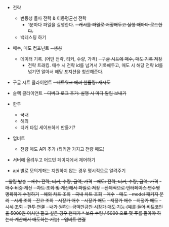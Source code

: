 - 전략
    - 변동성 돌파 전략 & 이동평균선 전략
        - 1분마다 파일을 실행한다.
          ~~- 캐시를 파일로 저장해두고 실행 때마다 로드한다.~~
    - 백테스팅 하기

- 매수, 매도 컴포넌트
  ~~- 생성~~
    - 데이터 기록. (어떤 전략, 티커, 수량, 가격)
      ~~- 구글 시트에 매수, 매도 기록 저장~~
        - 전략 트래킹. 매수 시 전략 id를 넘겨서 기록해두고, 매도 시 해당 전략 id를 넘기면 알아서 해당 포지션을 청산해준다.


- 구글 시트 클라이언트
  ~~- 네트워크 에러 핸들링: 재시도~~

- 슬랙 클라이언트
    ~~- 디버그 로그 추가: 실행 시 마다 알림 보내기~~

- 한투
    - 국내
    - 해외
    - 티커 타입 세이프하게 만들기?


- 업비트
    - 전량 매도 API 추가 (티커만 가지고 전량 매도)

- 서버에 올려두고 어드민 페이지에서 제어하기


- api 별로 모의계좌는 지원하지 않는 경우 명시적으로 알려주기

~~- 알림 발송~~
~~- 매수: 전략, 티커, 수량, 금액, 가격~~
~~- 매도: 전략, 티커, 수량, 금액, 가격~~
~~- 매수 비중 계산~~
~~- 차트 조회 및 계산해서 파일로 저장~~
~~- 전체적으로 인터페이스 변수명 명확하게 수정하기~~
~~- 해외 차트 조회~~
~~- 국내 차트 조회~~
~~- 매수~~
~~- 매도~~
~~- model 패키지 분리~~
~~- 시세 조회~~
~~- 잔고 조회~~
~~- 시장가 매수~~
~~- 시장가 매도~~
~~- 지정가 매수~~
~~- 지정가 매도~~
~~- 시세 조회~~
~~- 한투 연결~~
~~- 내가 원하는 금액만큼만 시장가 매도 기능 (예를 들어 비트코인을 5000원 어치만 팔고 싶은 경우 현재가 * 보유 수량 / 5000 으로 몇 주를 팔아야 하는지 계산해서 매도하는 기능)~~
~~- 업비트 연결~~ 